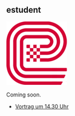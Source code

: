 ## estudent

<p class="logo"><img src="assets/img/estudent.png" /></p>

Coming soon.

* [Vortrag um 14.30 Uhr](ablauf.html)
